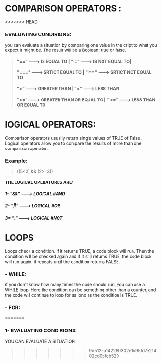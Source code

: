 # COMPARISON OPERATORS :
<<<<<<< HEAD
###  EVALUATING CONDIRIONS:
you can evaluate a situation by comparing one value in the cript to what you expect it might be. The result will be a Boolean: true or false.

> #### "==" ---> IS EQUAL TO  | "!=" ---> IS NOT EQUAL TO|
>#### "===" ---> SRTICT EQUAL TO  | "!==" ---> SRTICT NOT EQUAL TO
> #### ">" ---> GREATER THAN | "<" ---> LESS THAN 
> #### ">=" ---> GREATER THAN OR EQUAL TO | " <=" ---> LESS THAN OR EQUAL TO 
# lOGICAL OPERATORS:
Comparison operators usually return single values of TRUE of False . Logical operators allow you to compare the results of more than one comparison operator.
### Example: 
> ((5<2) && (2>=3))

#### THE LOGICAL OPERATORES ARE: 
##### 1- "&&" ---> LOGICAL #AND
##### 2- "||" ---> LOGICAL #OR
##### 3= "!" ---> LOGICAL #NOT

# LOOPS 
Loops check a condition. if it returns TRUE, a code block will run. Then the condition will be checked again and if it still returns TRUE, the code block will run again. it repeats until the condition returns FALSE.
### - WHILE:
if you don't know how many times the code should run, you can use a WHILE loop. Here the condition can be something other than a counter, and the code will continue to loop for as long as the condition is TRUE.
### - FOR:







=======
### 1- EVALUATING CONDIRIONS:
YOU CAN EVALUATE A SITUATION 
>>>>>>> 9d512ea142280302e1b95fd7e21402cd0bfcb520

